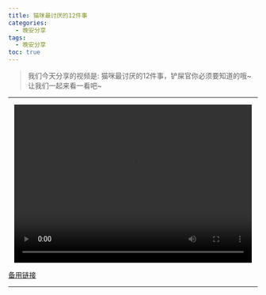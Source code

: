 ```yaml
---
title: 猫咪最讨厌的12件事
categories:
  - 晚安分享
tags:
  - 晚安分享
toc: true 
---
```



> 我们今天分享的视频是: 猫咪最讨厌的12件事，铲屎官你必须要知道的哦~让我们一起来看一看吧~

---

<p style="text-align:center">
   <video width="480" height="320" controls>
       <source src="/video/29.mp4">
   </video>
</p>
 <p><a href="/video/29.mp4">备用链接</a></p>
 
---





